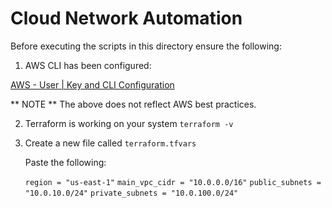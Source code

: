 # Cloud Network Automation

Before executing the scripts in this directory ensure the following:

1. AWS CLI has been configured:

[AWS - User | Key and CLI Configuration ](https://docs.aws.amazon.com/cli/latest/userguide/cli-authentication-user.html)

** NOTE ** The above does not reflect AWS best practices.

2. Terraform is working on your system `terraform -v`

3. Create a new file called `terraform.tfvars`

    Paste the following:

    `region = "us-east-1"`
    `main_vpc_cidr = "10.0.0.0/16"`
    `public_subnets = "10.0.10.0/24"`
    `private_subnets = "10.0.100.0/24"`